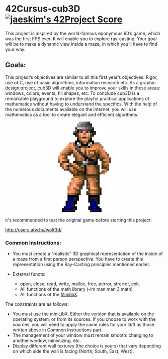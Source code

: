 # 42Cursus-cub3D[![jaeskim's 42Project Score](https://badge42.herokuapp.com/api/project/abelarif/cub3d)](https://github.com/JaeSeoKim/badge42)

This project is inspired by the world-famous eponymous 90’s game, which was the first FPS ever. It will enable you to explore ray-casting. Your goal will be to make a dynamic view inside a maze, in which you’ll have to find your way.

## Goals:
This project’s objectives are similar to all this first year’s objectives: Rigor, use of C, use of basic algorithms, information research etc.
As a graphic design project, cub3D will enable you to improve your skills in these areas: windows, colors, events, fill shapes, etc.
To conclude cub3D is a remarkable playground to explore the playful practical applications of mathematics without having to understand the specifics.
With the help of the numerous documents available on the internet, you will use mathematics as a tool to create elegant and efficient algorithms.<br/>
<p align="center">
	<img src="./imgs/image-011.png" >
</p>
it's recommended to test the original game before starting this project:

http://users.atw.hu/wolf3d/



### Common Instructions:

- You must create a “realistic” 3D graphical representation of the inside of a maze from a first person perspective. You have to create this representation using the Ray-Casting principles mentioned earlier.<br/>

- External functs:
  - open, close, read, write, malloc, free, perror, strerror, exit.
  - All functions of the math library (-lm man man 3 math)
  - All functions of the [MinilibX](https://github.com/spydersy/minilibx-linux).

The constraints are as follows:

- You must use the miniLibX. Either the version that is available on the operating system, or from its sources. If you choose to work with the sources, you will need to apply the same rules for your libft as those written above in Common Instructions part.
- The management of your window must remain smooth: changing to another window, minimizing, etc.
- Display different wall textures (the choice is yours) that vary depending on which side the wall is facing (North, South, East, West).


<!-- - Not interpret unclosed quotes or unspecified special characters like \ or ;.<br/>
- Not use more than one global variable, think about it and be ready to explain why you do it.<br/>
- Show a prompt when waiting for a new command.<br/>
- Have a working History.<br/>
- Search and launch the right executable (based on the PATH variable or by using relative or absolute path)<br/>
- It must implement the builtins:<br/>
  - echo with option -n<br/>
  - cd with only a relative or absolute path<br/>
  - pwd with no options<br/>
  - export with no options<br/>
  - unset with no options<br/>
  - env with no options or arguments<br/>
  - exit with no options<br/>
- ’ inhibit all interpretation of a sequence of characters.<br/>
- " inhibit all interpretation of a sequence of characters except for $.<br/>
- Redirections:<br/>
  - “<“ should redirect input.<br/>
  - “>“ should redirect output.<br/>
  - “<<” read input from the current source until a line containing only the delimiter is seen. it doesn’t need to update history!<br/>
  - “>>” should redirect output with append mode.<br/>
- Pipes | The output of each command in the pipeline is connected via a pipe to the input of the next command.<br/>
- Environment variables ($ followed by characters) should expand to their values.<br/>
- $? should expand to the exit status of the most recently executed foreground pipeline.<br/>
- ctrl-C ctrl-D ctrl-\ should work like in bash.<br/>
- When interactive:<br/>
  - ctrl-C print a new prompt on a newline.<br/>
  - ctrl-D exit the shell.<br/>
  - ctrl-\ do nothing.<br/>

<p readline function can produce some leak you don’t need to fix this.<br/>
But beware your own code should not produce leaks.<br/>
You should limit yourself to the subject description.<br/>
Anything not asked is not required.<br/>
For every point, if you have any doubt take bash as a reference.<br/></p> -->
